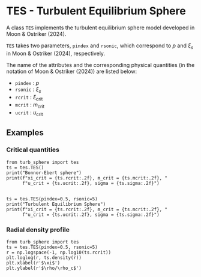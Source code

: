 # TES - Turbulent Equilibrium Sphere

A class `TES` implements the turbulent equilibrium sphere model developed in Moon & Ostriker (2024).

`TES` takes two parameters, `pindex` and `rsonic`, which correspond to $p$ and $\xi_s$ in Moon & Ostriker (2024), respectively.

The name of the attributes and the corresponding physical quantities (in the notation of Moon & Ostriker (2024)) are listed below:

* `pindex` : $p$
* `rsonic` : $\xi_s$
* `rcrit` : $\xi_\mathrm{crit}$
* `mcrit` : $m_\mathrm{crit}$
* `ucrit` : $u_\mathrm{crit}$


## Examples

### Critical quantities
```
from turb_sphere import tes
ts = tes.TES()
print("Bonnor-Ebert sphere")
print(f"xi_crit = {ts.rcrit:.2f}, m_crit = {ts.mcrit:.2f}, "
      f"u_crit = {ts.ucrit:.2f}, sigma = {ts.sigma:.2f}")


ts = tes.TES(pindex=0.5, rsonic=5)
print("Turbulent Equilibrium Sphere")
print(f"xi_crit = {ts.rcrit:.2f}, m_crit = {ts.mcrit:.2f}, "
      f"u_crit = {ts.ucrit:.2f}, sigma = {ts.sigma:.2f}")
```


### Radial density profile

```
from turb_sphere import tes
ts = tes.TES(pindex=0.5, rsonic=5)
r = np.logspace(-1, np.log10(ts.rcrit))
plt.loglog(r, ts.density(r))
plt.xlabel(r'$\xi$')
plt.ylabel(r'$\rho/\rho_c$')
```

